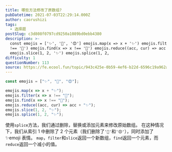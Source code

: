 ```yaml
---
title: 哪些方法修改了原数组?
pubDatetime: 2021-07-03T22:29:14.000Z
author: caorushizi
tags:
  - 选择题
postSlug: c3d808f0797cd9250a1089bd0ebb4380
description: >-
  const emojis = ['✨', '🥑', '😍'] emojis.map(x => x + '✨') emojis.filter(x => x
  !== '🥑') emojis.find(x => x !== '🥑') emojis.reduce((acc, cur) => acc + '✨')
  emojis.slice(1, 2, '✨') emojis.splice(1, 2,
difficulty: 1
questionNumber: 113
source: https://fe.ecool.fun/topic/943c425e-0b59-4ef6-b22d-6596c19a962a
---
```


```javascript
const emojis = ["✨", "🥑", "😍"];

emojis.map(x => x + "✨");
emojis.filter(x => x !== "🥑");
emojis.find(x => x !== "🥑");
emojis.reduce((acc, cur) => acc + "✨");
emojis.slice(1, 2, "✨");
emojis.splice(1, 2, "✨");
```

使用`splice`方法，我们通过删除，替换或添加元素来修改原始数组。 在这种情况下，我们从索引 1 中删除了 2 个元素（我们删除了`'🥑'`和`'😍'`），同时添加了 ✨emoji 表情。
`map`，`filter`和`slice`返回一个新数组，`find`返回一个元素，而`reduce`返回一个减小的值。
